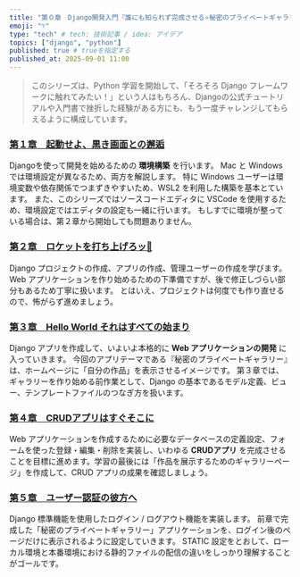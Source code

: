 ```yaml
---
title: "第０章　Django開発入門『誰にも知られず完成させる⭐️秘密のプライベートギャラリー』シリーズ説明"
emoji: "♈️"
type: "tech" # tech: 技術記事 / idea: アイデア
topics: ["django", "python"]
published: true # trueを指定する
published_at: 2025-09-01 11:00
---
```


> このシリーズは、Python 学習を開始して、「そろそろ Django フレームワークに触れてみたい！」という人はもちろん、Djangoの公式チュートリアルや入門書で挫折した経験がある方にも、もう一度チャレンジしてもらえるように構成しています。

### [第１章　起動せよ、黒き画面との邂逅](https://zenn.dev/punizo/articles/01_env_settings)
Djangoを使って開発を始めるための **環境構築** を行います。
Mac と Windows では環境設定が異なるため、両方を解説します。
特に Windows ユーザーは環境変数や依存関係でつまずきやすいため、WSL2 を利用した構築を基本とています。
また、このシリーズではソースコードエディタに VSCode を使用するため、環境設定ではエディタの設定も一緒に行います。
もしすでに環境が整っている場合は、第２章から開始しても問題ありません。


### [第２章　ロケットを打ち上げろッ🚀](https://zenn.dev/punizo/articles/02_startproject)
Django プロジェクトの作成、アプリの作成、管理ユーザーの作成を学びます。
Web アプリケーションを作り始めるための下準備ですが、後で修正しづらい部分もあるため丁寧に扱います。
とはいえ、プロジェクトは何度でも作り直せるので、怖がらず進めましょう。


### [第３章　Hello World それはすべての始まり](https://zenn.dev/punizo/articles/03_learning_to_mtv)
Django アプリを作成して、いよいよ本格的に **Web アプリケーションの開発** に入っていきます。
今回のアプリテーマである『秘密のプライベートギャラリー』は、ホームページに「自分の作品」を表示させるイメージです。
第３章では、ギャラリーを作り始める前作業として、Django の基本であるモデル定義、ビュー、テンプレートファイルのつなぎ方を扱います。


### [第４章　CRUDアプリはすぐそこに](https://zenn.dev/punizo/articles/04_private_space)
Web アプリケーションを作成するために必要なデータベースの定義設定、フォームを使った登録・編集・削除を実装し、いわゆる **CRUDアプリ** を完成させることを目標に進めます。学習の最後には「作品を展示するためのギャラリーページ」を作成して、CRUD アプリの成果を確認しましょう。


### [第５章　ユーザー認証の彼方へ](https://zenn.dev/punizo/articles/05_login_logout)
Django 標準機能を使用したログイン / ログアウト機能を実装します。
前章で完成した「秘密のプライベートギャラリー」アプリケーションを、ログイン後のページだけに表示されるように設定していきます。
STATIC 設定をとおして、ローカル環境と本番環境における静的ファイルの配信の違いをしっかり理解することがゴールです。
